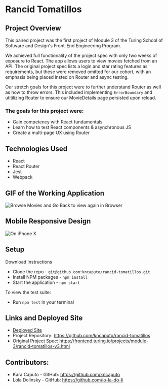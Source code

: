 # Rancid Tomatillos


## Project Overview 
This paired project was the first project of Module 3 of the Turing School of Software and Design's Front-End Engineering Program. 

We achieved full functionality of the project spec with only two weeks of exposure to React. The app allows users to view movies fetched from an API. The original project spec lists a login and star rating features as requirements, but these were removed omitted for our cohort, with an emphasis being placed insted on Router and async testing.

Our stretch goals for this project were to further understand Router as well as how to throw errors. This included implementing `ErrorBoundary` and utitilizing Router to ensure our MovieDetails page persisted upon reload. 

### The goals for this project were:
  - Gain competency with React fundamentals
  - Learn how to test React components & asynchronous JS
  - Create a multi-page UX using Router

## Technologies Used
- React
- React Router
- Jest
- Webpack

## GIF of the Working Application
![Browse Movies and Go Back to view again in Browser](https://media.giphy.com/media/czKcOebs3ddx2uqDJ2/giphy.gif)

## Mobile Responsive Design
![On iPhone X](https://media.giphy.com/media/OEgGnzskIjJHTE81Vg/giphy.gif)

## Setup
Download Instructions 
- Clone the repo - `git@github.com:kncaputo/rancid-tomatillos.git`
- Install NPM packages - `npm install`
- Start the application - `npm start`

To view the test suite:
- Run `npm test` in your terminal

## Links and Deployed Site
- [Deployed Site]()
- Project Repository: https://github.com/kncaputo/rancid-tomatillos
- Original Project Spec: https://frontend.turing.io/projects/module-3/rancid-tomatillos-v3.html

## Contributors:
- Kara Caputo - GitHub: https://github.com/kncaputo
- Lola Dolinsky - GitHub: https://github.com/lo-la-do-li
